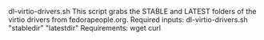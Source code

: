 
dl-virtio-drivers.sh
  This script grabs the STABLE and LATEST folders of the virtio drivers from fedorapeople.org.
  Required inputs: dl-virtio-drivers.sh "stabledir" "latestdir"
  Requirements: wget curl

